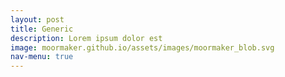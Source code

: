 ```yaml
---
layout: post
title: Generic
description: Lorem ipsum dolor est
image: moormaker.github.io/assets/images/moormaker_blob.svg
nav-menu: true
---
```


